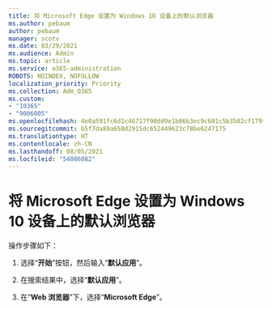 ```yaml
---
title: 将 Microsoft Edge 设置为 Windows 10 设备上的默认浏览器
ms.author: pebaum
author: pebaum
manager: scotv
ms.date: 03/29/2021
ms.audience: Admin
ms.topic: article
ms.service: o365-administration
ROBOTS: NOINDEX, NOFOLLOW
localization_priority: Priority
ms.collection: Adm_O365
ms.custom:
- "10365"
- "9006005"
ms.openlocfilehash: 4e0a591fc6d1c46717f90dd9e1b06b3ec9c601c5b3502cf179fe576da0f5e772
ms.sourcegitcommit: b5f7da89a650d2915dc652449623c78be6247175
ms.translationtype: HT
ms.contentlocale: zh-CN
ms.lasthandoff: 08/05/2021
ms.locfileid: "54086082"
---
```

# <a name="set-microsoft-edge-as-the-default-browser-on-a-windows-10-device"></a>将 Microsoft Edge 设置为 Windows 10 设备上的默认浏览器

操作步骤如下：

1. 选择“**开始**”按钮，然后输入“**默认应用**”。

1. 在搜索结果中，选择“**默认应用**”。

1. 在“**Web 浏览器**”下，选择“**Microsoft Edge**”。
